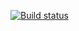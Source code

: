 [![Build status](https://ci.appveyor.com/api/projects/status/yly1ji72r13vf8eh?svg=true)](https://ci.appveyor.com/project/shanedasha/api)
